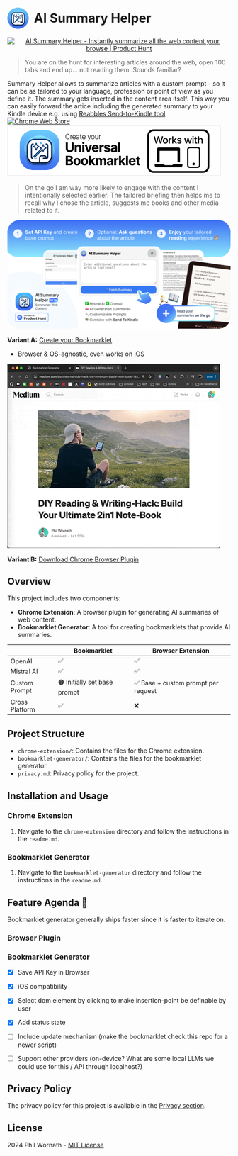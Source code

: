 <link href="style.css" rel="stylesheet">
<!-- # ![Icon](chrome-extension/icons/icon48.png) AI Summary Helper  -->
<h1 style="display: flex; align-content: center; align-items: center; gap: 12px;"><img src="icon.svg" style="width:48px; height:48px">AI Summary Helper</h1><a href="https://www.producthunt.com/posts/ai-summary-helper?embed=true&utm_source=badge-featured&utm_medium=badge&utm_souce=badge-ai&#0045;summary&#0045;helper" target="_blank"><img src="https://api.producthunt.com/widgets/embed-image/v1/featured.svg?post_id=461601&theme=dark" alt="AI&#0032;Summary&#0032;Helper - Instantly&#0032;summarize&#0032;all&#0032;the&#0032;web&#0032;content&#0032;your&#0032;browse | Product Hunt" style="width: 250px; height: 54px;text-align: center;" width="250" height="54" /></a> 



>You are on the hunt for interesting articles around the web, open 100 tabs and end up… not reading them. Sounds familiar?

Summary Helper allows to summarize articles with a custom prompt - so it can be as tailored to your language, profession or point of view as you define it. The summary gets inserted in the content area itself. This way you can easily forward the artice including the generated summary to your Kindle device e.g. using [Reabbles Send-to-Kindle tool](https://send.reabble.com/). 
<a href="https://chrome.google.com/webstore/detail/ai-summary-helper-summari/hldbejcjaedipeegjcinmhejdndchkmb" target="_blank"><img src="https://storage.googleapis.com/web-dev-uploads/image/WlD8wC6g8khYWPJUsQceQkhXSlv1/iNEddTyWiMfLSwFD6qGq.png" alt="Chrome Web Store" style="width: 206px; height: 58px;text-align: center;" width="206" height="58" /></a><a href="https://philffm.github.io/ai-summary-helper/bookmarklet-generator/" target="_blank"><img src="createBookmarklet.svg" alt="Create Bookmarklet" /></a>



>On the go I am way more likely to engage with the content I intentionally selected earlier. The tailored briefing then helps me to recall why I chose the article, suggests me books and other media related to it. 

![AI Summary Helper](aish.png)

**Variant A:** [Create your Bookmarklet](https://philffm.github.io/ai-summary-helper/bookmarklet-generator/) 
- Browser & OS-agnostic, even works on iOS 

![Demo](bookmarklet-generator/demo.gif)

**Variant B:** [Download Chrome Browser Plugin](https://chromewebstore.google.com/detail/ai-summary-helper-summari/hldbejcjaedipeegjcinmhejdndchkmb)


## Overview

This project includes two components:
- **Chrome Extension**: A browser plugin for generating AI summaries of web content.
- **Bookmarklet Generator**: A tool for creating bookmarklets that provide AI summaries.

|  | Bookmarklet  | Browser Extension |
| --- | --- | --- |
| OpenAI | ✅ | ✅ |
| Mistral AI | ✅ | ✅ |
| Custom Prompt | 🟠 Initially set base prompt | ✅ Base + custom prompt per request|
| Cross Platform | ✅ | ❌|


## Project Structure

- `chrome-extension/`: Contains the files for the Chrome extension.
- `bookmarklet-generator/`: Contains the files for the bookmarklet generator.
- `privacy.md`: Privacy policy for the project.

## Installation and Usage

### Chrome Extension

1. Navigate to the `chrome-extension` directory and follow the instructions in the `readme.md`.

### Bookmarklet Generator

1. Navigate to the `bookmarklet-generator` directory and follow the instructions in the `readme.md`.


## Feature Agenda 🚀

Bookmarklet generator generally ships faster since it is faster to iterate on.

### Browser Plugin

### Bookmarklet Generator 
- [x] Save API Key in Browser
- [x] iOS compatibility 
- [x] Select dom element by clicking to make insertion-point be definable by user
- [x] Add status state
- [ ] Include update mechanism (make the bookmarklet check this repo for a newer script) 
- [ ] Support other providers (on-device? What are some local LLMs we could use for this / API through localhost?)


## Privacy Policy

The privacy policy for this project is available in the [Privacy section](/chrome-extension/privacy.md).

## License

2024 Phil Wornath - [MIT License](LICENSE)
